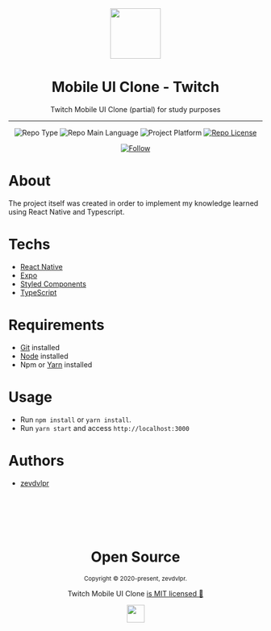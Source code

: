 <div align="center">  
  <img src="https://media.discordapp.net/attachments/762751775177703515/776139666348441610/TwitchGlitchPurple.png?width=354&height=413" width="100" />
  
  <h1>Mobile UI Clone - Twitch</h1>
  
  <p>Twitch Mobile UI Clone (partial) for study purposes</p>
  
  <hr />
  
  <p>
    <img src="https://img.shields.io/badge/type-ui%20clone-orange" alt="Repo Type" />
    <img src="https://img.shields.io/badge/language-typescript-blue" alt="Repo Main Language" />
    <img src="https://img.shields.io/badge/platform-mobile-blueviolet" alt="Project Platform" />    
    <a href="https://github.com/zevdvlpr/twitch-mobile-clone/tree/master/LICENSE"><img src="https://img.shields.io/github/license/zevdvlpr/twitch-mobile-clone?color=red&label=license" alt="Repo License" /></a>
  </p>   
  
  <p>
    <a href="https://www.linkedin.com/in/zevdvlpr" target="_blank">
      <img src="https://img.shields.io/twitter/url?label=Connect%20%40zevdvlpr&logo=linkedin&url=https%3A%2F%2Fwww.twitter.com%2zevdvlpr%2F" alt="Follow" />
    </a>
  <p>
</div>

# About

The project itself was created in order to implement my knowledge learned using React Native and Typescript.

# Techs

 - [React Native](https://reactnative.dev/)
 - [Expo](https://expo.io/)
 - [Styled Components](https://styled-components.com/)
 - [TypeScript](https://www.typescriptlang.org/)

# Requirements

- [Git](https://git-scm.com/) installed
- [Node](https://node.js.org/) installed
- Npm or [Yarn](https://yarnpkg.com/) installed

# Usage

- Run `npm install` or `yarn install`.
- Run `yarn start` and access `http://localhost:3000`

# Authors

- [zevdvlpr](https://github.com/zevdvlpr)

<br>
<br>
<br>
<br>

<div align="center">
  <h1>Open Source</h1>
  <sub>Copyright © 2020-present, zevdvlpr.</sub>
  <p>Twitch Mobile UI Clone <a href="https://github.com/zevdvlpr/twitch-mobile-clone/tree/master/LICENSE">is MIT licensed 💖</a></p>
  <img src="https://media.discordapp.net/attachments/762751775177703515/776139666348441610/TwitchGlitchPurple.png?width=354&height=413" width="35" />
</div>
